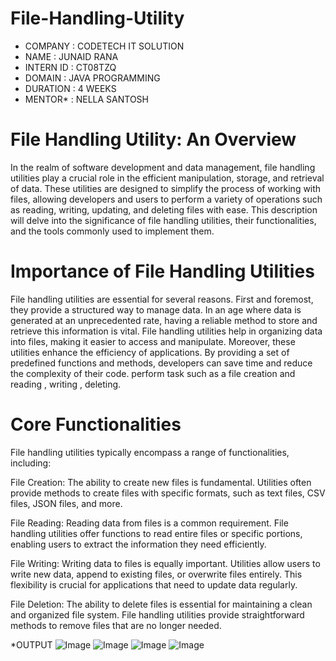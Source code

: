 # File-Handling-Utility
* COMPANY : CODETECH IT SOLUTION
* NAME : JUNAID RANA
* INTERN ID : CT08TZQ
* DOMAIN : JAVA PROGRAMMING
* DURATION : 4 WEEKS
* MENTOR* : NELLA SANTOSH

# File Handling Utility: An Overview
In the realm of software development and data management, file handling utilities play a crucial role in the efficient manipulation, storage, and retrieval of data. These utilities are designed to simplify the process of working with files, allowing developers and users to perform a variety of operations such as reading, writing, updating, and deleting files with ease. This description will delve into the significance of file handling utilities, their functionalities, and the tools commonly used to implement them.

# Importance of File Handling Utilities
File handling utilities are essential for several reasons. First and foremost, they provide a structured way to manage data. In an age where data is generated at an unprecedented rate, having a reliable method to store and retrieve this information is vital. File handling utilities help in organizing data into files, making it easier to access and manipulate.
Moreover, these utilities enhance the efficiency of applications. By providing a set of predefined functions and methods, developers can save time and reduce the complexity of their code. perform task such as a file creation and reading , writing , deleting.

# Core Functionalities
File handling utilities typically encompass a range of functionalities, including:

File Creation: The ability to create new files is fundamental. Utilities often provide methods to create files with specific formats, such as text files, CSV files, JSON files, and more.

File Reading: Reading data from files is a common requirement. File handling utilities offer functions to read entire files or specific portions, enabling users to extract the information they need efficiently.

File Writing: Writing data to files is equally important. Utilities allow users to write new data, append to existing files, or overwrite files entirely. This flexibility is crucial for applications that need to update data regularly.

File Deletion: The ability to delete files is essential for maintaining a clean and organized file system. File handling utilities provide straightforward methods to remove files that are no longer needed.

*OUTPUT
![Image](https://github.com/user-attachments/assets/9f18d4a1-9c41-4d8d-aa40-cfbb1cf35a4b)
![Image](https://github.com/user-attachments/assets/a403cf38-fadd-4cfd-b63a-b75f65fe863c)
![Image](https://github.com/user-attachments/assets/de2db3e2-426a-46e4-9b8a-6f4cb034f337)
![Image](https://github.com/user-attachments/assets/06bb9f96-c643-4965-a67d-c135d686c6f9)
